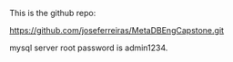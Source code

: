 This is the github repo:

https://github.com/joseferreiras/MetaDBEngCapstone.git

mysql server root password is admin1234.
